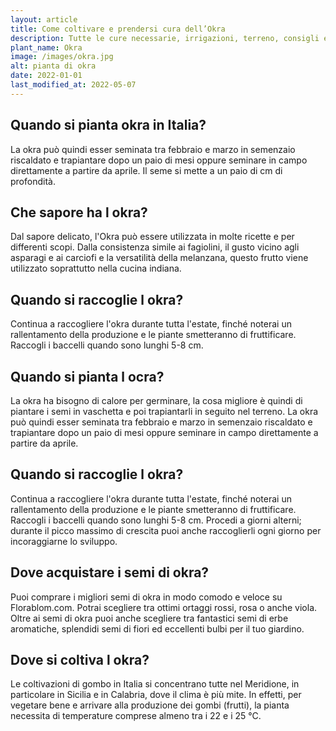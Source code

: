 ```yaml
---
layout: article
title: Come coltivare e prendersi cura dell’Okra
description: Tutte le cure necessarie, irrigazioni, terreno, consigli e molto altro sulla coltivazione dell’Okra
plant_name: Okra
image: /images/okra.jpg
alt: pianta di okra
date: 2022-01-01
last_modified_at: 2022-05-07
---
```


## Quando si pianta okra in Italia?

La okra può quindi esser seminata tra febbraio e marzo in semenzaio riscaldato e trapiantare dopo un paio di mesi oppure seminare in campo direttamente a partire da aprile. Il seme si mette a un paio di cm di profondità.

## Che sapore ha l okra?

Dal sapore delicato, l'Okra può essere utilizzata in molte ricette e per differenti scopi. Dalla consistenza simile ai fagiolini, il gusto vicino agli asparagi e ai carciofi e la versatilità della melanzana, questo frutto viene utilizzato soprattutto nella cucina indiana.

## Quando si raccoglie l okra?

Continua a raccogliere l'okra durante tutta l'estate, finché noterai un rallentamento della produzione e le piante smetteranno di fruttificare. Raccogli i baccelli quando sono lunghi 5-8 cm.

## Quando si pianta l ocra?

La okra ha bisogno di calore per germinare, la cosa migliore è quindi di piantare i semi in vaschetta e poi trapiantarli in seguito nel terreno. La okra può quindi esser seminata tra febbraio e marzo in semenzaio riscaldato e trapiantare dopo un paio di mesi oppure seminare in campo direttamente a partire da aprile.

## Quando si raccoglie l okra?

Continua a raccogliere l'okra durante tutta l'estate, finché noterai un rallentamento della produzione e le piante smetteranno di fruttificare. Raccogli i baccelli quando sono lunghi 5-8 cm. Procedi a giorni alterni; durante il picco massimo di crescita puoi anche raccoglierli ogni giorno per incoraggiarne lo sviluppo.

## Dove acquistare i semi di okra?

Puoi comprare i migliori semi di okra in modo comodo e veloce su Florablom.com. Potrai scegliere tra ottimi ortaggi rossi, rosa o anche viola. Oltre ai semi di okra puoi anche scegliere tra fantastici semi di erbe aromatiche, splendidi semi di fiori ed eccellenti bulbi per il tuo giardino.

## Dove si coltiva l okra?

Le coltivazioni di gombo in Italia si concentrano tutte nel Meridione, in particolare in Sicilia e in Calabria, dove il clima è più mite. In effetti, per vegetare bene e arrivare alla produzione dei gombi (frutti), la pianta necessita di temperature comprese almeno tra i 22 e i 25 °C.

